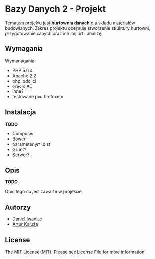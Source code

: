 # Bazy Danych 2 - Projekt

Tematem projektu jest **hurtownia danych** dla składu materiałów budowlanych.
Zakres projektu obejmuje stworzenie struktury hurtowni, przygotowanie danych oraz ich import i analizę.

## Wymagania

Wymanagania:
- PHP 5.6.4
- Apache 2.2
- php_pdo_ci
- oracle XE
- inne?
- testowane pod firefoxem

## Instalacja

**TODO**
- Composer
- Bower
- parameter.yml.dist
- Grunt?
- Serwer?

## Opis

**TODO**

Opis tego co jest zawarte w projekcie.

## Autorzy

- [Daniel Iwaniec](https://github.com/ghutix)
- [Artur Kałuża](https://github.com/arturro2828)

## License

The MIT License (MIT). Please see [License File](LICENSE.md) for more information.
